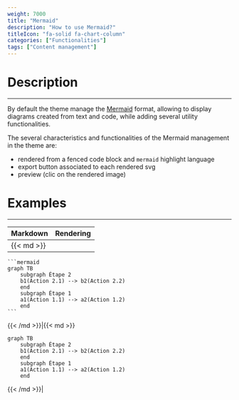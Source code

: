 ```yaml
---
weight: 7000
title: "Mermaid"
description: "How to use Mermaid?"
titleIcon: "fa-solid fa-chart-column"
categories: ["Functionalities"]
tags: ["Content management"]
---
```


# Description
---

By default the theme manage the [Mermaid](https://mermaid-js.github.io/mermaid/#/) format, allowing to display diagrams created from text and code, while adding several utility functionalities.

The several characteristics and functionalities of the Mermaid management in the theme are:
* rendered from a fenced code block and `mermaid` highlight language
* export button associated to each rendered svg
* preview (clic on the rendered image)

# Examples
---

| Markdown | Rendering |
| -------- | --------- |
|{{< md >}}
`````````
```mermaid
graph TB
    subgraph Étape 2
    b1(Action 2.1) --> b2(Action 2.2)
    end
    subgraph Étape 1
    a1(Action 1.1) --> a2(Action 1.2)
    end
```
`````````
{{< /md >}}|{{< md >}}
```mermaid
graph TB
    subgraph Étape 2
    b1(Action 2.1) --> b2(Action 2.2)
    end
    subgraph Étape 1
    a1(Action 1.1) --> a2(Action 1.2)
    end
```
{{< /md >}}|